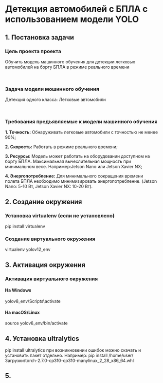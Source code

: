 # Детекция автомобилей с БПЛА с использованием модели YOLO

## 1. Постановка задачи

### Цель проекта проекта

Обучить модель машинного обучения для детекции легковых автомобилей на борту БПЛА в режиме реального времени

<br>

### Задача модели мошинного обучения

Детекция одного класса: Легковые автомобили

<br>

### Требования предъявляемые к модели машинного обучения

**1. Точность:** Обнаруживать легковые автомобили с точностью не менее 90%;

**2. Скорость:** Работать в режиме реального времени;

**3. Ресурсы:** Модель может работать на оборудовании доступном на борту БПЛА. Максимальная вычеслительная мощность при минимальном весе. Например:Jetson Nano или Jetson Xavier NX;

**4. Энергопотребление:** Для минимального сокращения времени полета БПЛА необходимо минимизировать энергопотребление. (Jetson Nano: 5-10 Вт, Jetson Xavier NX: 10-20 Вт).

## 2. Создание окружения

   ### Установка virtualenv (если не установлено)
   pip install virtualenv

   ### Создание виртуального окружения
   virtualenv yolov12_env

## 3. Активация окружения

   ### Активация виртуального окружения
   #### На Windows
   yolov8_env\Scripts\activate

   #### На macOS/Linux
   source yolov8_env/bin/activate

## 4. Установка ultralytics
   pip install ultralytics
при возникновении ошибок можно скачать и установить пакет отдельно. 
Например: pip install /home/user/Загрузки/torch-2.7.0-cp310-cp310-manylinux_2_28_x86_64.whl


## 5. 

